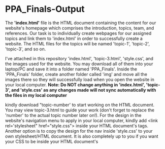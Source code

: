 # PPA_Finals-Output

The **'index.html'** file is the HTML document containing the content for our website's homepage which comprises the introduction, topics, team, and references. Our task is to individually create webpages for our assigned topics and link them to 'index.html' in order to successfully create a website. The HTML files for the topics will be named 'topic-1', 'topic-2', 'topic-3', and so on.

I've attached in this repository 'index.html', 'topic-3.html', 'style.css', and the images used for the website. You may download all of them into your laptop/PC and save it into a folder named 'PPA_Finals'. Inside the 'PPA_Finals' folder, create another folder called 'img' and move all the images there so they will successfully load when you open the website in your local computer. **Note: Do NOT change anything in 'index.html', 'topic-3', and 'style.css' as any changes made will not sync automatically with the files in my local computer**

kindly download "topic-number' to start working on the HTML document. You may view topic-3.html to guide your work (don't forget to replace the 'number' to the actual topic number later on!). For the design in the website's navigation menu to apply in your local computer, kindly add <link rel='stylesheet" href="style.css"> inside your HTML document's <head> tags. Another option is to copy the design for the nav inside 'style.css' to your own stylesheet/HTML document. It is also completely up to you if you want your CSS to be inside your HTML document's <style> tags, or if you want to create a separate CSS file for all the design.

Here are the hex values for the colors used and font faces:
- pink - #FBF1EE
- blue - #CFE7EB
- golden - #E2C252
- headings: font-family: "Noto Sans Display", sans-serif;
- paragraphs: font-family: 'Space Grotesk', sans-serif;

How to display HTML tags as plain text?
Replace the opening tag **<** with **&lt ;** and the closing tag **>** with **&gt ;** (Note just remove the space between the letter 't' and the semi-colon)

Besides that, kindly do the ff:
- Upload a formal image of you which will be displayed in "Meet the Team" section.
- Provide a super concise description (not more than 8 words for each bullet) describing the school where you (1) graduated SHS, (2) your hobbies, and (3) your aspirations. For example: 
    🌸 Graduated SHS at De La Salle University Dasmarinas
    🌸 Loves reading, writing, and playing sports
    🌸 Aspires to become a UI/UX designer
 Where to upload image & descriptions: https://drive.google.com/drive/folders/10AK-rIr12Bga7MEhLasNsEoTmVR_Zd-k?usp=sharing
